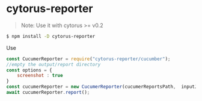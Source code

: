 # cytorus-reporter

> Note: Use it with cytorus >= v0.2

```bash
$ npm install -D cytorus-reporter
```

Use
```js
const CucumerReporter = require("cytorus-reporter/cucumber");
//empty the output/report directory
const options = {
    screenshot : true
}
const cucumerReporter = new CucumerReporter(cucumerReportsPath,  inputJsonPath, options);
await cucumerReporter.report();
```